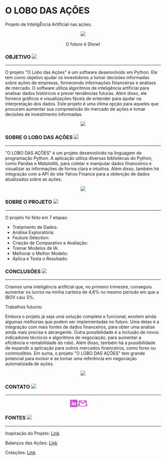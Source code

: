 # O LOBO DAS AÇÕES
Projeto de InteligÊncia Artificial nas ações.


<p align= "center">
<img src="https://github.com/Andersonpinaj1/O_LOBO_DAS_ACOES/blob/main/mestre.gif" min-width="300px" max-width="200px" width="750px" > 
</p>
<p align= "center">
O futuro é Show!
</p>

 

### **OBJETIVO** <img width="30px" src="https://github.com/Andersonpinaj1/O_LOBO_DAS_ACOES/blob/main/money1o.gif" /> 
***
O projeto "O Lobo das Ações" é um software desenvolvido em Python. Ele tem como objetivo ajudar os investidores a tomar decisões informadas sobre ações de empresas, fornecendo informações financeiras e análises de mercado. O software utiliza algoritmos de inteligência artificial para analisar dados históricos e prever tendências futuras. Além disso, ele fornece gráficos e visualizações fáceis de entender para ajudar na interpretação dos dados. Este projeto é uma ótima opção para aqueles que procuram aumentar sua compreensão do mercado de ações e tomar decisões de investimento informadas.

<p align= "center">
<img src="https://github.com/Andersonpinaj1/O_LOBO_DAS_ACOES/blob/main/jogando%20money.gif" min-width="500px" max-width="400px" width="400px" >
</p>

 
 ### **SOBRE O LOBO DAS AÇÕES** <img width="30px" src="https://github.com/Andersonpinaj1/O_LOBO_DAS_ACOES/blob/main/money1o.gif" />  
***
"O LOBO DAS AÇÕES" é um projeto desenvolvido na linguagem de programação Python. A aplicação utiliza diversas bibliotecas do Python, como Pandas e Matplotlib, para coletar e manipular dados financeiros e visualizar as informações de forma clara e intuitiva. Além disso, também há integração com a API do site Yahoo Finance para a obtenção de dados atualizados sobre as ações.


<p align= "center">
<img src="https://github.com/Andersonpinaj1/O_LOBO_DAS_ACOES/blob/main/giphy.gif" min-width="400px" max-width="300px" width="300px" >
</p>

 ### **SOBRE O PROJETO** <img width="30px" src="https://github.com/Andersonpinaj1/O_LOBO_DAS_ACOES/blob/main/money1o.gif" />  
***
O projeto foi feito em 7 etapas: 

- Tratamento de Dados:
- Análise Exploratória:
- Feuture Selection:
- Criação de Comparativo e Avaliação:
- Treinar Modelos de IA:
- Melhorar o Melhor Modelo:
- Aplica e Testa o Resultado:
  

### **CONCLUSÕES** <img width="30px" src="https://github.com/Andersonpinaj1/O_LOBO_DAS_ACOES/blob/main/money1o.gif" /> 
***
Criamos uma inteligência artificial que, no primeiro trimestre, conseguiu aumentar os lucros na minha carteira de 4,6% no mesmo período em que a IBOV caiu 3%.

Trabalhos futuros:

Embora o projeto já seja uma solução completa e funcional, existem ainda algumas melhorias que podem ser implementadas no futuro. Uma delas é a integração com mais fontes de dados financeiros, para obter uma análise ainda mais precisa e abrangente. Outra possibilidade é a inclusão de novos indicadores técnicos e algoritmos de negociação, para aumentar a eficiência e rentabilidade do robô. Além disso, também há a possibilidade de expandir a aplicação para outros mercados financeiros, como forex ou commodities. Em suma, o projeto "O LOBO DAS AÇÕES" tem grande potencial para evoluir e se tornar uma referência em negociação automatizada de ações.

<p align= "center">
<img src="https://github.com/Andersonpinaj1/O_LOBO_DAS_ACOES/blob/main/dance.gif" min-width="400px" max-width="300px" width="300px" >
</p>

 

### **CONTATO** <img width="30px" src="https://github.com/Andersonpinaj1/O_LOBO_DAS_ACOES/blob/main/money1o.gif" /> 
***


<p align="center"> <a  href="https://www.linkedin.com/in/marivaldotorres/">
 </p>

 <p align="center">
<a  href="https://www.linkedin.com/in/anderson-pina/">
    <img align="center"alt="Junior Torres | Linkedin" target="_blank" width="24px" src="https://github.com/JuniorTorresMTJ/TowerBank/blob/main/img/linkedin.png" />
  </a>

  <a href="mailto:andersonpinajr@gmail.com">
    <img align="center" alt="Junior Torres | Gmail" target="_blank" width="26px" src="https://github.com/JuniorTorresMTJ/TowerBank/blob/main/img/gmail.png" />
  </a>
  <a href="https://github.com/Andersonpinaj1">
    <img align="center" alt="Junior Torres | Github" target="_blank" width="26px" src="https://github.com/JuniorTorresMTJ/Projeto_DeuPositivo/blob/main/image/github.svg" />
  </a>
 </p>


### **FONTES** <img width="30px" src="https://github.com/Andersonpinaj1/O_LOBO_DAS_ACOES/blob/main/money1o.gif" /> 
***

Inspiração do Projeto: [Link](https://medium.com/swlh/teaching-a-machine-to-trade-stocks-like-warren-buffett-part-i-445849b208c6)

Balanços das Ações: [Link](https://fundamentus.com.br/index.php)

Cotações: [Link](https://docs.google.com/spreadsheets/d/1SGVJErqwz9UofhznRdDtZeau3KMdR74v/edit#gid=2089323961)
 
